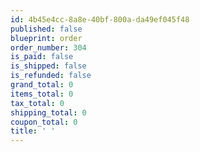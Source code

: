 ```yaml
---
id: 4b45e4cc-8a8e-40bf-800a-da49ef045f48
published: false
blueprint: order
order_number: 304
is_paid: false
is_shipped: false
is_refunded: false
grand_total: 0
items_total: 0
tax_total: 0
shipping_total: 0
coupon_total: 0
title: ' '
---
```

